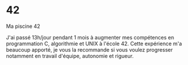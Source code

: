 # 42
Ma piscine 42

J'ai passé 13h/jour pendant 1 mois à augmenter mes compétences en programmation C, algorithmie et UNIX à l'école 42.
Cette expérience m'a beaucoup apporté, je vous la recommande si vous voulez progresser notamment en travail d'équipe, autonomie et rigueur.
